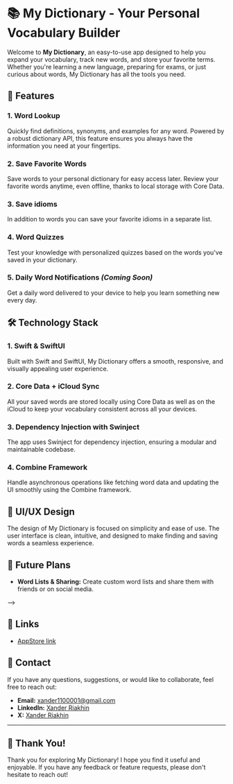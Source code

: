 # 📚 My Dictionary - Your Personal Vocabulary Builder

Welcome to **My Dictionary**, an easy-to-use app designed to help you expand your vocabulary, track new words, and store your favorite terms. Whether you're learning a new language, preparing for exams, or just curious about words, My Dictionary has all the tools you need.

## 🚀 Features

### 1. **Word Lookup**
Quickly find definitions, synonyms, and examples for any word. Powered by a robust dictionary API, this feature ensures you always have the information you need at your fingertips.

### 2. **Save Favorite Words**
Save words to your personal dictionary for easy access later. Review your favorite words anytime, even offline, thanks to local storage with Core Data.

### 3. **Save idioms**
In addition to words you can save your favorite idioms in a separate list.

### 4. **Word Quizzes**
Test your knowledge with personalized quizzes based on the words you've saved in your dictionary.

### 5. **Daily Word Notifications** *(Coming Soon)*
Get a daily word delivered to your device to help you learn something new every day.


## 🛠️ Technology Stack

### 1. **Swift & SwiftUI**
Built with Swift and SwiftUI, My Dictionary offers a smooth, responsive, and visually appealing user experience.

### 2. **Core Data + iCloud Sync**
All your saved words are stored locally using Core Data as well as on the iCloud to keep your vocabulary consistent across all your devices.

### 3. **Dependency Injection with Swinject**
The app uses Swinject for dependency injection, ensuring a modular and maintainable codebase.

### 4. **Combine Framework**
Handle asynchronous operations like fetching word data and updating the UI smoothly using the Combine framework.

## 🎨 UI/UX Design

The design of My Dictionary is focused on simplicity and ease of use. The user interface is clean, intuitive, and designed to make finding and saving words a seamless experience.

## 🚧 Future Plans

- **Word Lists & Sharing:** Create custom word lists and share them with friends or on social media.

<!--## 📸 Screenshots-->
<!---->
<!--<!-- You can add some placeholder images for screenshots here -->-->
<!---->
<!--<img width="250" alt="Dictionary App Screenshot" src="https://via.placeholder.com/250"> <img width="250" alt="Dictionary App Screenshot" src="https://via.placeholder.com/250"> <img width="250" alt="Dictionary App Screenshot" src="https://via.placeholder.com/250"> -->

## 🔗 Links

- [AppStore link](https://apps.apple.com/ru/app/my-dictionary-quizzes/id1588418793?l=en)

## 📧 Contact

If you have any questions, suggestions, or would like to collaborate, feel free to reach out:

- **Email:** [xander1100001@gmail.com](mailto:xander1100001@gmail.com)
- **LinkedIn:** [Xander Riakhin](https://www.linkedin.com/in/xander1100001)
- **X:** [Xander Riakhin](https://x.com/xander1100001)

---

## 🎉 Thank You!

Thank you for exploring My Dictionary! I hope you find it useful and enjoyable. If you have any feedback or feature requests, please don't hesitate to reach out!
